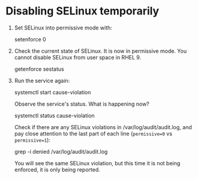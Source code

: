 # Disabling SELinux temporarily

1. Set SELinux into permissive mode with:
   
     setenforce 0

2. Check the current state of SELinux. It is now in permissive mode. You cannot disable SELinux from user space in
   RHEL 9.

     getenforce
     sestatus

3. Run the service again:

     systemctl start cause-violation

   Observe the service's status. What is happening now?

     systemctl status cause-violation

   Check if there are any SELinux violations in /var/log/audit/audit.log, and pay close attention to the last part
   of each line (`permissive=0` vs `permissive=1`):

     grep -i denied /var/log/audit/audit.log

   You will see the same SELinux violation, but this time it is not being enforced, it is only being reported.
